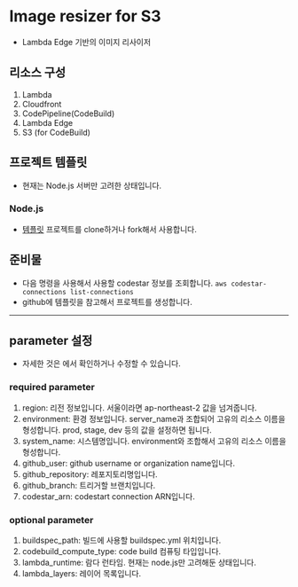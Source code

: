 # Image resizer for S3

- Lambda Edge 기반의 이미지 리사이저

## 리소스 구성

1. Lambda
2. Cloudfront
3. CodePipeline(CodeBuild)
4. Lambda Edge
5. S3 (for CodeBuild)

## 프로젝트 템플릿

- 현재는 Node.js 서버만 고려한 상태입니다.

### Node.js

- [템플릿](https://github.com/myyrakle/image_resizer_template) 프로젝트를 clone하거나 fork해서 사용합니다.

## 준비물

- 다음 명령을 사용해서 사용할 codestar 정보를 조회합니다.
  `aws codestar-connections list-connections`
- github에 템플릿을 참고해서 프로젝트를 생성합니다.

---

## parameter 설정

- 자세한 것은 [](./variables.tf)에서 확인하거나 수정할 수 있습니다.

### required parameter

1. region: 리전 정보입니다. 서울이라면 ap-northeast-2 값을 넘겨줍니다.
2. environment: 환경 정보입니다. server_name과 조합되어 고유의 리소스 이름을 형성합니다. prod, stage, dev 등의 값을 설정하면 됩니다.
3. system_name: 시스템명입니다. environment와 조합해서 고유의 리소스 이름을 형성합니다.
4. github_user: github username or organization name입니다.
5. github_repository: 레포지토리명입니다.
6. github_branch: 트리거할 브랜치입니다.
7. codestar_arn: codestart connection ARN입니다.

### optional parameter

1. buildspec_path: 빌드에 사용할 buildspec.yml 위치입니다.
2. codebuild_compute_type: code build 컴퓨팅 타입입니다.
3. lambda_runtime: 람다 런타임. 현재는 node.js만 고려해둔 상태입니다.
4. lambda_layers: 레이어 목록입니다.
